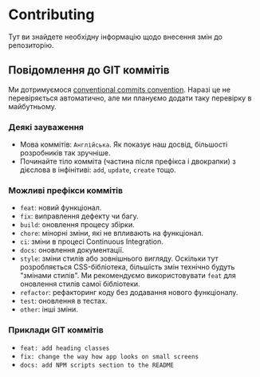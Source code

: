 # Contributing

Тут ви знайдете необхідну інформацію щодо внесення змін до репозиторію.

## Повідомлення до GIT коммітів

Ми дотримуємося [conventional commits convention](https://www.conventionalcommits.org/en/v1.0.0/). Наразі це не перевіряється автоматично, але ми плануємо додати таку перевірку в майбутньому.

### Деякі зауваження

- Мова коммітів: `Англійська`. Як показує наш досвід, більшості розробників так зручніше.
- Починайте тіло комміта (частина після префікса і двокрапки) з дієслова в інфінітиві: `add`, `update`, `create` тощо.

### Можливі префікси коммітів

- `feat`: новий функціонал.
- `fix`: виправлення дефекту чи багу.
- `build`: оновлення процесу збірки.
- `chore`: мінорні зміни, які не впливають на функціонал.
- `ci`: зміни в процесі Continuous Integration.
- `docs`: оновлення документації.
- `style`: зміни стилів або зовнішнього вигляду. Оскільки тут розробляється CSS-бібліотека, більшість змін технічно будуть "змінами стилів". Ми рекомендуємо використовувати `feat` для оновлення стилів самої бібліотеки.
- `refactor`: рефакторинг коду без додавання нового функціоналу.
- `test`: оновлення в тестах.
- `other`: інші зміни.

### Приклади GIT коммітів

- `feat: add heading classes`
- `fix: change the way how app looks on small screens`
- `docs: add NPM scripts section to the README`
